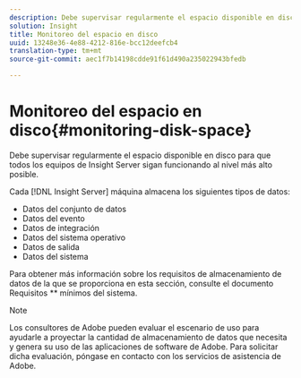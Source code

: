 ```yaml
---
description: Debe supervisar regularmente el espacio disponible en disco para que todos los equipos de Insight Server sigan funcionando al nivel más alto posible.
solution: Insight
title: Monitoreo del espacio en disco
uuid: 13248e36-4e88-4212-816e-bcc12deefcb4
translation-type: tm+mt
source-git-commit: aec1f7b14198cdde91f61d490a235022943bfedb

---
```



# Monitoreo del espacio en disco{#monitoring-disk-space}

Debe supervisar regularmente el espacio disponible en disco para que todos los equipos de Insight Server sigan funcionando al nivel más alto posible.

Cada [!DNL Insight Server] máquina almacena los siguientes tipos de datos:

* Datos del conjunto de datos
* Datos del evento
* Datos de integración
* Datos del sistema operativo
* Datos de salida
* Datos del sistema

Para obtener más información sobre los requisitos de almacenamiento de datos de la que se proporciona en esta sección, consulte el documento Requisitos ** mínimos del sistema.

>[!NOTE]
>
>Los consultores de Adobe pueden evaluar el escenario de uso para ayudarle a proyectar la cantidad de almacenamiento de datos que necesita y genera su uso de las aplicaciones de software de Adobe. Para solicitar dicha evaluación, póngase en contacto con los servicios de asistencia de Adobe.

